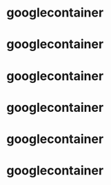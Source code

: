 # googlecontainer
# googlecontainer
# googlecontainer
# googlecontainer
# googlecontainer
# googlecontainer
